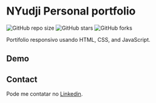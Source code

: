 # NYudji Personal portfolio

![GitHub repo size](https://img.shields.io/github/repo-size/nyudji/portfolio)
![GitHub stars](https://img.shields.io/github/stars/nyudji/portfoliostyle=social)
![GitHub forks](https://img.shields.io/github/forks/nyudji/portfolio?style=social)

Portifolio responsivo usando HTML, CSS, and JavaScript.

## Demo

## Contact
Pode me contatar no [Linkedin](https://www.linkedin.com/in/nyudji/).
